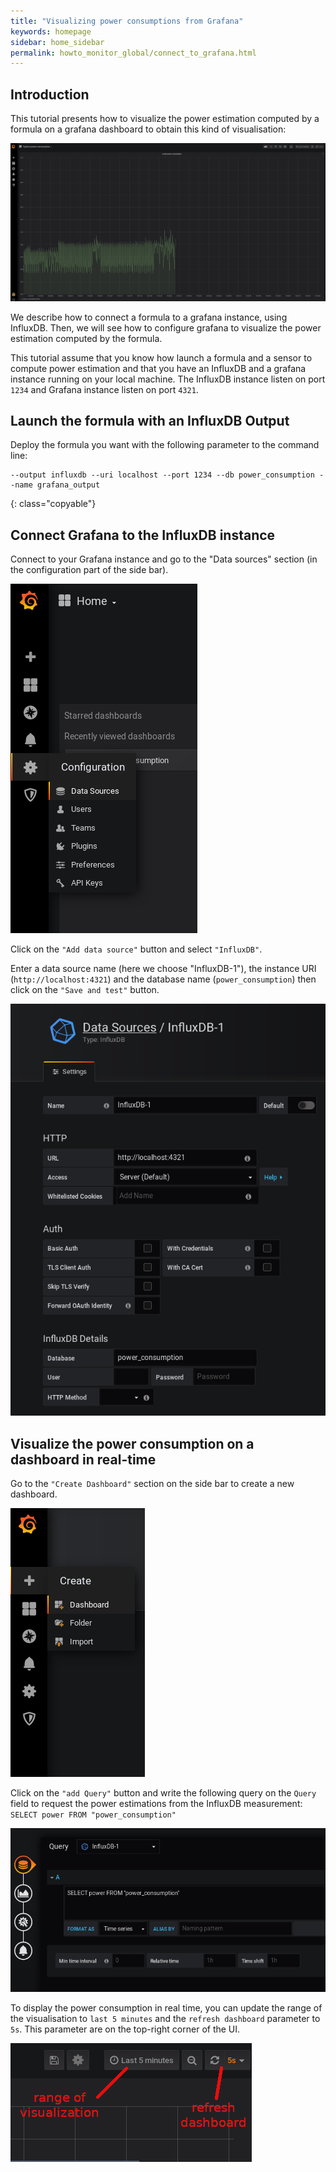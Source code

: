```yaml
---
title: "Visualizing power consumptions from Grafana"
keywords: homepage
sidebar: home_sidebar 
permalink: howto_monitor_global/connect_to_grafana.html
---
```


## Introduction

This tutorial presents how to visualize the power estimation computed by a formula on a grafana dashboard to obtain this kind of visualisation: 

![datasource_section](/images/viz.gif)

We describe how to connect a formula to a grafana instance, using InfluxDB.
Then, we will see how to configure grafana to visualize the power estimation computed by the formula.

This tutorial assume that you know how launch a formula and a sensor to compute power estimation and that you have an InfluxDB and a grafana instance running on your local machine.
The InfluxDB instance listen on port `1234` and Grafana instance listen on port `4321`.



## Launch the formula with an InfluxDB Output

Deploy the formula you want with the following parameter to the command line: 

	--output influxdb --uri localhost --port 1234 --db power_consumption --name grafana_output
{: class="copyable"}

## Connect Grafana to the InfluxDB instance

Connect to your Grafana instance and go to the "Data sources" section (in the configuration part of the side bar).

![datasource_section](/images/grafana_home.png)

Click on the `"Add data source"` button and select `"InfluxDB"`.

Enter a data source name (here we choose "InfluxDB-1"), the instance URI (`http://localhost:4321`) and the database name (`power_consumption`) then click on the `"Save and test"` button.

![add_datasource](/images/add_db.png)


## Visualize the power consumption on a dashboard in real-time

Go to the `"Create Dashboard"` section on the side bar to create a new dashboard.

![add_dashboard](/images/add_dashboard.png)

Click on the `"add Query"` button and write the following query on the `Query` field to request the power estimations from the InfluxDB measurement: `SELECT power FROM "power_consumption"`

![add_query](/images/add_query.png)

To display the power consumption in real time, you can update the range of the visualisation to `last 5 minutes` and the `refresh dashboard` parameter to `5s`. This parameter are on the top-right corner of the UI.

![add_query](/images/refresh.png)
